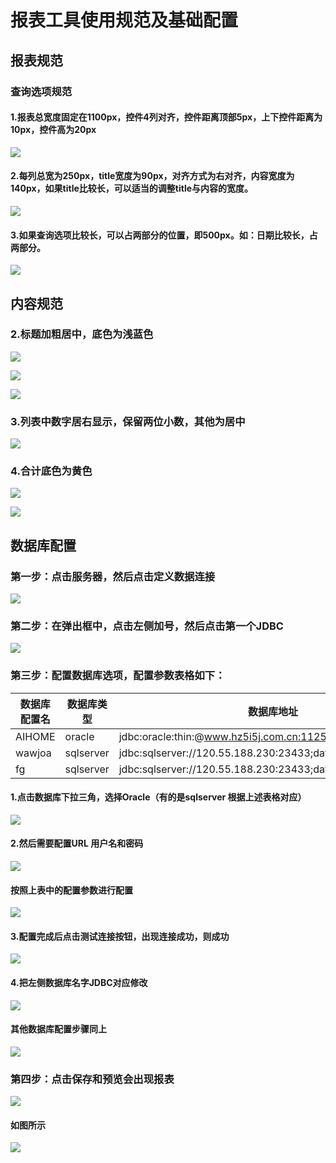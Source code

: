 
# 报表工具使用规范及基础配置

## 报表规范
### 查询选项规范
#### 1.报表总宽度固定在1100px，控件4列对齐，控件距离顶部5px，上下控件距离为10px，控件高为20px
![][1]
#### 2.每列总宽为250px，title宽度为90px，对齐方式为右对齐，内容宽度为140px，如果title比较长，可以适当的调整title与内容的宽度。
![][2]
#### 3.如果查询选项比较长，可以占两部分的位置，即500px。如：日期比较长，占两部分。
![][3]

## 内容规范


### 2.标题加粗居中，底色为浅蓝色
![][6]

![][7]

![][8]
### 3.列表中数字居右显示，保留两位小数，其他为居中
![][9]
### 4.合计底色为黄色
![][10]

![][11]

## 数据库配置
### 第一步：点击服务器，然后点击定义数据连接
![][12]
### 第二步：在弹出框中，点击左侧加号，然后点击第一个JDBC
![][13]
### 第三步：配置数据库选项，配置参数表格如下：

|   数据库配置名  |  数据库类型   |  数据库地址   |   数据库用户名  |   数据库密码  |
| --- | --- | --- | --- | --- |
|AIHOME|  oracle   |  jdbc:oracle:thin:@www.hz5i5j.com.cn:11251:aihome   |   aihome  |   5i5j6688  |
|  wawjoa   |   sqlserver  | jdbc:sqlserver://120.55.188.230:23433;databaseName=wawjoa    |     fg|  HZwawj85179949   |
|   fg  |   sqlserver  |   jdbc:sqlserver://120.55.188.230:23433;databaseName=fg  |   fg  |  HZwawj85179949   |

####  1.点击数据库下拉三角，选择Oracle（有的是sqlserver 根据上述表格对应）
  ![][14]

  #### 2.然后需要配置URL 用户名和密码
  ![][15]
  #### 按照上表中的配置参数进行配置
  ![][16]
  
  #### 3.配置完成后点击测试连接按钮，出现连接成功，则成功
  ![][17]
   #### 4.把左侧数据库名字JDBC对应修改
   ![][18]
  #### 其他数据库配置步骤同上
  ![][19]
  
 ### 第四步：点击保存和预览会出现报表
 ![][20]
#### 如图所示
![][21]


  [1]: https://www.github.com/codertony/5i5j-document/raw/master/images/1513938875529.jpg
  [2]: https://www.github.com/codertony/5i5j-document/raw/master/images/1513938934953.jpg
  [3]: https://www.github.com/codertony/5i5j-document/raw/master/images/1513938968708.jpg
  [4]: https://www.github.com/codertony/5i5j-document/raw/master/images/1513925984193.jpg
  [5]: https://www.github.com/codertony/5i5j-document/raw/master/images/1513927060436.jpg
  [6]: https://www.github.com/codertony/5i5j-document/raw/master/images/1513926841800.jpg
  [7]: https://www.github.com/codertony/5i5j-document/raw/master/images/1513926792943.jpg
  [8]: https://www.github.com/codertony/5i5j-document/raw/master/images/1513926104793.jpg
  [9]: https://www.github.com/codertony/5i5j-document/raw/master/images/1513926303593.jpg
  [10]: https://www.github.com/codertony/5i5j-document/raw/master/images/1513926405332.jpg
  [11]: https://www.github.com/codertony/5i5j-document/raw/master/images/1513927419754.jpg
  [12]: https://www.github.com/codertony/5i5j-document/raw/master/images/1513921306640.jpg
  [13]: https://www.github.com/codertony/5i5j-document/raw/master/images/1513922187545.jpg
  [14]: https://www.github.com/codertony/5i5j-document/raw/master/images/1513922323176.jpg
  [15]: https://www.github.com/codertony/5i5j-document/raw/master/images/1513923259989.jpg
  [16]: https://www.github.com/codertony/5i5j-document/raw/master/images/1513923607284.jpg
  [17]: https://www.github.com/codertony/5i5j-document/raw/master/images/1513923554578.jpg
  [18]: https://www.github.com/codertony/5i5j-document/raw/master/images/1513923861058.jpg
  [19]: https://www.github.com/codertony/5i5j-document/raw/master/images/1513924971251.jpg
  [20]: https://www.github.com/codertony/5i5j-document/raw/master/images/1513925371073.jpg
  [21]: https://www.github.com/codertony/5i5j-document/raw/master/images/1513925490176.jpg